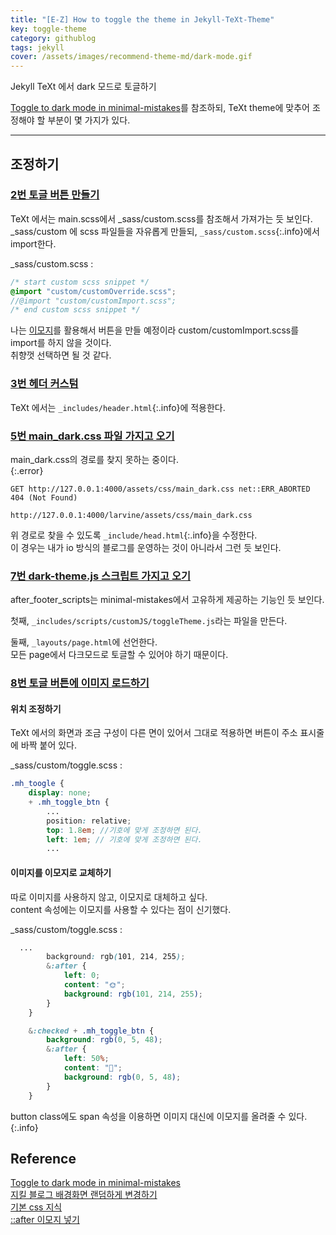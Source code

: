```yaml
---
title: "[E-Z] How to toggle the theme in Jekyll-TeXt-Theme"
key: toggle-theme
category: githublog
tags: jekyll
cover: /assets/images/recommend-theme-md/dark-mode.gif
---
```


Jekyll TeXt 에서 dark 모드로 토글하기
<!--more-->

[Toggle to dark mode in minimal-mistakes](https://etch-cure.github.io/blog/toggle-dark-mode/#--dark-themejs)를 참조하되, TeXt theme에 맞추어 조정해야 할 부분이 몇 가지가 있다.  

---
## 조정하기
### [2번 토글 버튼 만들기](https://etch-cure.github.io/blog/toggle-dark-mode/#2-%ED%86%A0%EA%B8%80-%EB%B2%84%ED%8A%BC-%EB%A7%8C%EB%93%A4%EA%B8%B0)
TeXt 에서는 main.scss에서 _sass/custom.scss를 참조해서 가져가는 듯 보인다.  
_sass/custom 에 scss 파일들을 자유롭게 만들되, `_sass/custom.scss`{:.info}에서 import한다.  

_sass/custom.scss
: 
```scss
/* start custom scss snippet */
@import "custom/customOverride.scss";
//@import "custom/customImport.scss"; 
/* end custom scss snippet */
```

나는 [이모지](http://127.0.0.1:4000/larvine/githublog/2023/02/04/toggle-text-theme.html#8%EB%B2%88-%ED%86%A0%EA%B8%80-%EB%B2%84%ED%8A%BC%EC%97%90-%EC%9D%B4%EB%AF%B8%EC%A7%80-%EB%A1%9C%EB%93%9C%ED%95%98%EA%B8%B0)를 활용해서 버튼을 만들 예정이라 custom/customImport.scss를 import를 하지 않을 것이다.  
취향껏 선택하면 될 것 같다.  

### [3번 헤더 커스텀](https://etch-cure.github.io/blog/toggle-dark-mode/#3-%ED%97%A4%EB%8D%94-%EC%BB%A4%EC%8A%A4%ED%85%80)
TeXt 에서는 `_includes/header.html`{:.info}에 적용한다.  

### [5번 main_dark.css 파일 가지고 오기](https://etch-cure.github.io/blog/toggle-dark-mode/#5-main_darkcss-%ED%8C%8C%EC%9D%BC-%EA%B0%80%EC%A7%80%EA%B3%A0-%EC%98%A4%EA%B8%B0)  
main_dark.css의 경로를 찾지 못하는 중이다.  
{:.error}

```console
GET http://127.0.0.1:4000/assets/css/main_dark.css net::ERR_ABORTED 404 (Not Found)
```

```
http://127.0.0.1:4000/larvine/assets/css/main_dark.css
```
위 경로로 찾을 수 있도록 `_include/head.html`{:.info}을 수정한다.  
이 경우는 내가 io 방식의 블로그를 운영하는 것이 아니라서 그런 듯 보인다.  


### [7번 dark-theme.js 스크립트 가지고 오기](https://etch-cure.github.io/blog/toggle-dark-mode/#7-dark-themejs-%EC%8A%A4%ED%81%AC%EB%A6%BD%ED%8A%B8-%EA%B0%80%EC%A7%80%EA%B3%A0-%EC%98%A4%EA%B8%B0)
after_footer_scripts는 minimal-mistakes에서 고유하게 제공하는 기능인 듯 보인다.  
      
  첫째, `_includes/scripts/customJS/toggleTheme.js`라는 파일을 만든다.  

  둘째, `_layouts/page.html`에 선언한다.  
모든 page에서 다크모드로 토글할 수 있어야 하기 때문이다.  


### [8번 토글 버튼에 이미지 로드하기](https://etch-cure.github.io/blog/toggle-dark-mode/#8-%ED%86%A0%EA%B8%80-%EB%B2%84%ED%8A%BC%EC%97%90-%EC%9D%B4%EB%AF%B8%EC%A7%80-%EB%A1%9C%EB%93%9C%ED%95%98%EA%B8%B0)
#### 위치 조정하기
TeXt 에서의 화면과 조금 구성이 다른 면이 있어서 그대로 적용하면 버튼이 주소 표시줄에 바짝 붙어 있다.  

_sass/custom/toggle.scss
: 
```scss
.mh_toogle {
    display: none;
    + .mh_toggle_btn {
        ...
        position: relative;
        top: 1.8em; //기호에 맞게 조정하면 된다. 
        left: 1em; // 기호에 맞게 조정하면 된다. 
        ...
```

#### 이미지를 이모지로 교체하기
따로 이미지를 사용하지 않고, 이모지로 대체하고 싶다.  
content 속성에는 이모지를 사용할 수 있다는 점이 신기했다.  

_sass/custom/toggle.scss
: 
```scss
  ...
        background: rgb(101, 214, 255);
        &:after {
            left: 0;
            content: "🌞";         
            background: rgb(101, 214, 255);
        }
    }

    &:checked + .mh_toggle_btn {
        background: rgb(0, 5, 48);
        &:after {
            left: 50%;
            content: "🌛";
            background: rgb(0, 5, 48);
        }
    }
```

button class에도 span 속성을 이용하면 이미지 대신에 이모지를 올려줄 수 있다.
{:.info}

## Reference
[Toggle to dark mode in minimal-mistakes](https://etch-cure.github.io/blog/toggle-dark-mode/#--dark-themejs)  
[지킬 블로그 배경화면 랜덤하게 변경하기](https://syki66.github.io/blog/2020/02/20/random-header-background.html)  
[기본 css 지식](https://hianna.tistory.com/430)  
[::after 이모지 넣기](https://blogpack.tistory.com/1025)